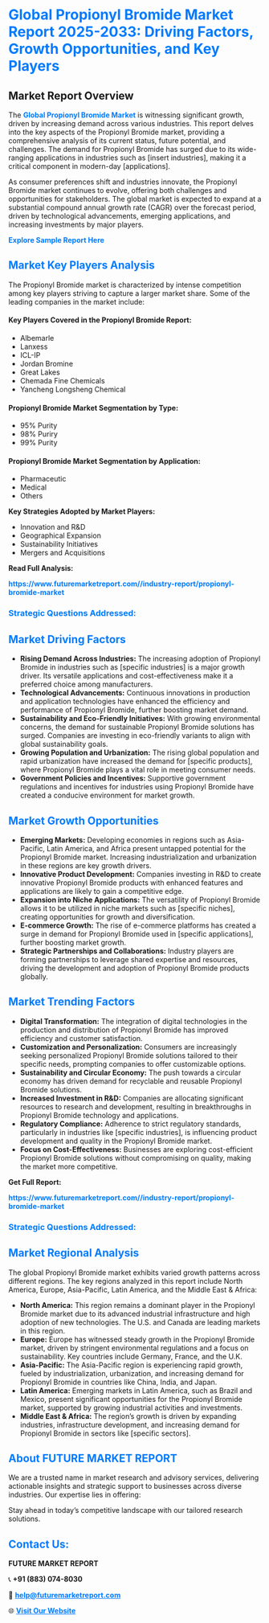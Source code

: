 <h1 style="color: #007BFF;">Global Propionyl Bromide Market Report 2025-2033: Driving Factors, Growth Opportunities, and Key Players</h1>

<section id="overview">
<h2>Market Report Overview</h2>
<p>The <a href="https://www.futuremarketreport.com//industry-report/propionyl-bromide-market" style="color: #007BFF; text-decoration: none;"><strong>Global Propionyl Bromide Market</strong></a> is witnessing significant growth, driven by increasing demand across various industries. This report delves into the key aspects of the Propionyl Bromide market, providing a comprehensive analysis of its current status, future potential, and challenges. The demand for Propionyl Bromide has surged due to its wide-ranging applications in industries such as [insert industries], making it a critical component in modern-day [applications].</p>
<p>As consumer preferences shift and industries innovate, the Propionyl Bromide market continues to evolve, offering both challenges and opportunities for stakeholders. The global market is expected to expand at a substantial compound annual growth rate (CAGR) over the forecast period, driven by technological advancements, emerging applications, and increasing investments by major players.</p>
</section>

<section id="overview">
<p><a href="https://www.futuremarketreport.com//request-sample/reportId=53536" style="color: #007BFF; text-decoration: none;"><strong>Explore Sample Report Here</strong></a></p>
</section>

<section id="key-players">
<h2 style="color: #007BFF;">Market Key Players Analysis</h2>
<p>The Propionyl Bromide market is characterized by intense competition among key players striving to capture a larger market share. Some of the leading companies in the market include:</p>
<h4>Key Players Covered in the Propionyl Bromide Report:</h4>
<ul><li>Albemarle</li><li>Lanxess</li><li>ICL-IP</li><li>Jordan Bromine</li><li>Great Lakes</li><li>Chemada Fine Chemicals</li><li>Yancheng Longsheng Chemical</li></ul>
<h4>Propionyl Bromide Market Segmentation by Type:</h4>
<ul><li>95% Purity</li><li>98% Puriry</li><li>99% Purity</li></ul>

<h4>Propionyl Bromide Market Segmentation by Application:</h4>
<ul><li>Pharmaceutic</li><li>Medical</li><li>Others</li></ul>
<p><strong>Key Strategies Adopted by Market Players:</strong></p>
<ul>
<li>Innovation and R&D</li>
<li>Geographical Expansion</li>
<li>Sustainability Initiatives</li>
<li>Mergers and Acquisitions</li>
</ul>
</section>

<section>
<p><strong>Read Full Analysis: </strong></p><a href="https://www.futuremarketreport.com//industry-report/propionyl-bromide-market" style="color: #007BFF; text-decoration: none;"><strong>https://www.futuremarketreport.com//industry-report/propionyl-bromide-market</strong></a>
<h3 style="color: #007BFF;">Strategic Questions Addressed:</h3>
</section>

<section id="driving-factors">
<h2 style="color: #007BFF;">Market Driving Factors</h2>
<ul>
<li><strong>Rising Demand Across Industries:</strong> The increasing adoption of Propionyl Bromide in industries such as [specific industries] is a major growth driver. Its versatile applications and cost-effectiveness make it a preferred choice among manufacturers.</li>
<li><strong>Technological Advancements:</strong> Continuous innovations in production and application technologies have enhanced the efficiency and performance of Propionyl Bromide, further boosting market demand.</li>
<li><strong>Sustainability and Eco-Friendly Initiatives:</strong> With growing environmental concerns, the demand for sustainable Propionyl Bromide solutions has surged. Companies are investing in eco-friendly variants to align with global sustainability goals.</li>
<li><strong>Growing Population and Urbanization:</strong> The rising global population and rapid urbanization have increased the demand for [specific products], where Propionyl Bromide plays a vital role in meeting consumer needs.</li>
<li><strong>Government Policies and Incentives:</strong> Supportive government regulations and incentives for industries using Propionyl Bromide have created a conducive environment for market growth.</li>
</ul>
</section>

<section id="growth-opportunities">
<h2 style="color: #007BFF;">Market Growth Opportunities</h2>
<ul>
<li><strong>Emerging Markets:</strong> Developing economies in regions such as Asia-Pacific, Latin America, and Africa present untapped potential for the Propionyl Bromide market. Increasing industrialization and urbanization in these regions are key growth drivers.</li>
<li><strong>Innovative Product Development:</strong> Companies investing in R&D to create innovative Propionyl Bromide products with enhanced features and applications are likely to gain a competitive edge.</li>
<li><strong>Expansion into Niche Applications:</strong> The versatility of Propionyl Bromide allows it to be utilized in niche markets such as [specific niches], creating opportunities for growth and diversification.</li>
<li><strong>E-commerce Growth:</strong> The rise of e-commerce platforms has created a surge in demand for Propionyl Bromide used in [specific applications], further boosting market growth.</li>
<li><strong>Strategic Partnerships and Collaborations:</strong> Industry players are forming partnerships to leverage shared expertise and resources, driving the development and adoption of Propionyl Bromide products globally.</li>
</ul>
</section>

<section id="trending-factors">
<h2 style="color: #007BFF;">Market Trending Factors</h2>
<ul>
<li><strong>Digital Transformation:</strong> The integration of digital technologies in the production and distribution of Propionyl Bromide has improved efficiency and customer satisfaction.</li>
<li><strong>Customization and Personalization:</strong> Consumers are increasingly seeking personalized Propionyl Bromide solutions tailored to their specific needs, prompting companies to offer customizable options.</li>
<li><strong>Sustainability and Circular Economy:</strong> The push towards a circular economy has driven demand for recyclable and reusable Propionyl Bromide solutions.</li>
<li><strong>Increased Investment in R&D:</strong> Companies are allocating significant resources to research and development, resulting in breakthroughs in Propionyl Bromide technology and applications.</li>
<li><strong>Regulatory Compliance:</strong> Adherence to strict regulatory standards, particularly in industries like [specific industries], is influencing product development and quality in the Propionyl Bromide market.</li>
<li><strong>Focus on Cost-Effectiveness:</strong> Businesses are exploring cost-efficient Propionyl Bromide solutions without compromising on quality, making the market more competitive.</li>
</ul>
</section>

<section>
<p><strong>Get Full Report: </strong></p><a href="https://www.futuremarketreport.com//industry-report/propionyl-bromide-market" style="color: #007BFF; text-decoration: none;"><strong>https://www.futuremarketreport.com//industry-report/propionyl-bromide-market</strong></a>
<h3 style="color: #007BFF;">Strategic Questions Addressed:</h3>
</section>


<section id="regional-analysis">
<h2 style="color: #007BFF;">Market Regional Analysis</h2>
<p>The global Propionyl Bromide market exhibits varied growth patterns across different regions. The key regions analyzed in this report include North America, Europe, Asia-Pacific, Latin America, and the Middle East & Africa:</p>
<ul>
<li><strong>North America:</strong> This region remains a dominant player in the Propionyl Bromide market due to its advanced industrial infrastructure and high adoption of new technologies. The U.S. and Canada are leading markets in this region.</li>
<li><strong>Europe:</strong> Europe has witnessed steady growth in the Propionyl Bromide market, driven by stringent environmental regulations and a focus on sustainability. Key countries include Germany, France, and the U.K.</li>
<li><strong>Asia-Pacific:</strong> The Asia-Pacific region is experiencing rapid growth, fueled by industrialization, urbanization, and increasing demand for Propionyl Bromide in countries like China, India, and Japan.</li>
<li><strong>Latin America:</strong> Emerging markets in Latin America, such as Brazil and Mexico, present significant opportunities for the Propionyl Bromide market, supported by growing industrial activities and investments.</li>
<li><strong>Middle East & Africa:</strong> The region’s growth is driven by expanding industries, infrastructure development, and increasing demand for Propionyl Bromide in sectors like [specific sectors].</li>
</ul>
</section>

<footer>
<h2 style="color: #007BFF;">About FUTURE MARKET REPORT</h2>
<p>We are a trusted name in market research and advisory services, delivering actionable insights and strategic support to businesses across diverse industries. Our expertise lies in offering:</p>

<p>Stay ahead in today’s competitive landscape with our tailored research solutions.</p>

<h2 style="color: #007BFF;">Contact Us:</h2>
<p><strong>FUTURE MARKET REPORT</strong></p>
<p>📞 <strong>+91 (883) 074-8030</strong></p>
<p>📧 <strong><a href="mailto:help@futuremarketreport.com" style="color: #007BFF;">help@futuremarketreport.com</a></strong></p>
<p>🌐 <strong><a href="https://www.futuremarketreport.com/" style="color: #007BFF;">Visit Our Website</a></strong></p>
</footer>